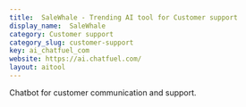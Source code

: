 ```yaml
---
title:  SaleWhale - Trending AI tool for Customer support
display_name:  SaleWhale
category: Customer support
category_slug: customer-support
key: ai_chatfuel_com
website: https://ai.chatfuel.com/
layout: aitool
---
```


Chatbot for customer communication and support.
